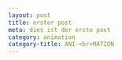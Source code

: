 ```yaml
---
layout: post
title: erster post
meta: dies ist der erste post
category: animation
category-title: ANI-<br>MATION
---
```

